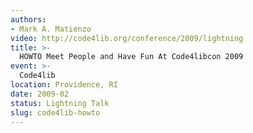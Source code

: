 ```yaml
---
authors:
- Mark A. Matienzo
video: http://code4lib.org/conference/2009/lightning
title: >-
  HOWTO Meet People and Have Fun At Code4libcon 2009
event: >-
  Code4lib
location: Providence, RI
date: 2009-02
status: Lightning Talk
slug: code4lib-howto
---
```

